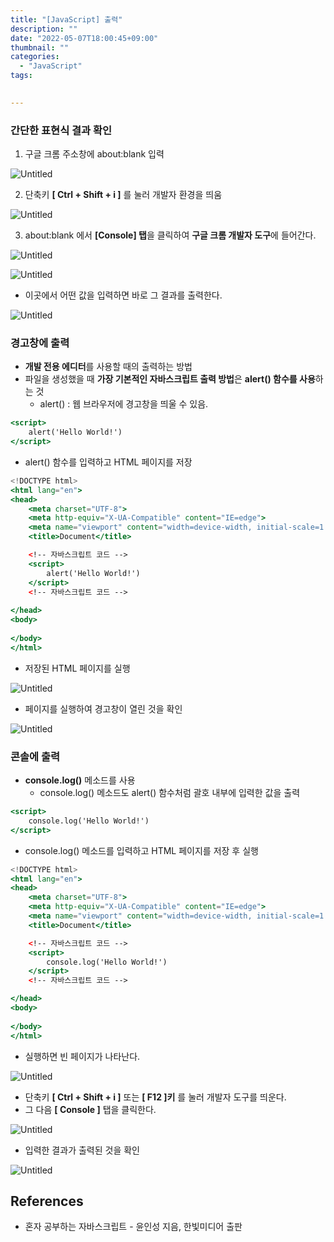 ```yaml
---
title: "[JavaScript] 출력"
description: ""
date: "2022-05-07T18:00:45+09:00"
thumbnail: ""
categories:
  - "JavaScript"
tags:
 

---
```

<!--more-->

### 간단한 표현식 결과 확인

1. 구글 크롬 주소창에 about:blank 입력

![Untitled](/images/lang_javascript/JavaScript_output/Untitled.png)

2. 단축키 **[ Ctrl + Shift + i ]** 를 눌러 개발자 환경을 띄움

![Untitled](/images/lang_javascript/JavaScript_output/Untitled1.png)

3. about:blank 에서 **[Console] 탭**을 클릭하여 **구글 크롬 개발자 도구**에 들어간다.

![Untitled](/images/lang_javascript/JavaScript_output/Untitled2.png)

![Untitled](/images/lang_javascript/JavaScript_output/Untitled3.png)

- 이곳에서 어떤 값을 입력하면 바로 그 결과를 출력한다.

![Untitled](/images/lang_javascript/JavaScript_output/Untitled4.png)

### 경고창에 출력

- **개발 전용 에디터**를 사용할 때의 출력하는 방법
- 파일을 생성했을 때 **가장 기본적인 자바스크립트 출력 방법**은 **alert() 함수를 사용**하는 것
    - alert() : 웹 브라우저에 경고창을 띄울 수 있음.

```jsx
<script>
	alert('Hello World!')
</script>
```

- alert() 함수를 입력하고 HTML 페이지를 저장

```jsx
<!DOCTYPE html>
<html lang="en">
<head>
    <meta charset="UTF-8">
    <meta http-equiv="X-UA-Compatible" content="IE=edge">
    <meta name="viewport" content="width=device-width, initial-scale=1.0">
    <title>Document</title>

    <!-- 자바스크립트 코드 -->
    <script>
        alert('Hello World!')
    </script>
    <!-- 자바스크립트 코드 -->
    
</head>
<body>
    
</body>
</html>
```

- 저장된 HTML 페이지를 실행

![Untitled](/images/lang_javascript/JavaScript_output/Untitled5.png)

- 페이지를 실행하여 경고창이 열린 것을 확인

![Untitled](/images/lang_javascript/JavaScript_output/Untitled6.png)

### 콘솔에 출력

- **console.log()** 메소드를 사용
    - console.log() 메소드도 alert() 함수처럼 괄호 내부에 입력한 값을 출력

```jsx
<script>
	console.log('Hello World!')
</script>
```

- console.log() 메소드를 입력하고 HTML 페이지를 저장 후 실행

```jsx
<!DOCTYPE html>
<html lang="en">
<head>
    <meta charset="UTF-8">
    <meta http-equiv="X-UA-Compatible" content="IE=edge">
    <meta name="viewport" content="width=device-width, initial-scale=1.0">
    <title>Document</title>

    <!-- 자바스크립트 코드 -->
    <script>
        console.log('Hello World!')
    </script>
    <!-- 자바스크립트 코드 -->

</head>
<body>
    
</body>
</html>
```

- 실행하면 빈 페이지가 나타난다.

![Untitled](/images/lang_javascript/JavaScript_output/Untitled7.png)

- 단축키 **[ Ctrl + Shift + i ]** 또는 **[ F12 ]키** 를 눌러 개발자 도구를 띄운다.
- 그 다음 **[ Console ]** 탭을 클릭한다.

![Untitled](/images/lang_javascript/JavaScript_output/Untitled8.png)

- 입력한 결과가 출력된 것을 확인

![Untitled](/images/lang_javascript/JavaScript_output/Untitled9.png)

## References

- 혼자 공부하는 자바스크립트 - 윤인성 지음, 한빛미디어 출판